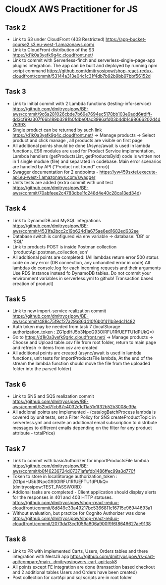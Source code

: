 # CloudX AWS Practitioner for JS

## Task 2

- Link to S3 under CloudFront (403 Restricted) https://app-bucket-course2.s3.eu-west-1.amazonaws.com/
- Link to CloudFront distribution of the S3 https://d1k0a3yefk9g4c.cloudfront.net/
- Link to commit with Serverless-finch and serverless-single-page-app plugins integration. The app can be built and deployed by running npm script command https://github.com/dmitryosipow/shop-react-redux-cloudfront/commit/53144a313e04c1c31f4db7b92b9bb97bbf56152d

## Task 3

- Link to initial commit with 2 Lambda functions (testing-info-service)  https://github.com/dmitryosipow/BE-aws/commit/9c6a281026cbde7b69e7694ec5178bb103e9add6#diff-dd3cf99a307f66b189b3281b0fdbe0fac3996afd03b4db1c98666202d4d76393
- Single product can be returned by such link https://d1k0a3yefk9g4c.cloudfront.net/ -> Manage products -> Select product and click manage , all products are visible on first page
- All additional points should be done (Async/await is used in lambda functions, ES6 modules are used for Product Service implementation, Lambda handlers (getProductsList, getProductsById) code is written not in 1 single module (file) and separated in codebase.
  Main error scenarios are handled by API ("Product not found" error))
- Swagger documentation for 2 endpoints - https://yw459sxtei.execute-api.eu-west-1.amazonaws.com/swagger
- Units tests are added (extra commit with unit test https://github.com/dmitryosipow/BE-aws/commit/70abfeee2c4783dbe1fc248d4e40c28ca13ed34d)

## Task 4

- Link to DynamoDB and MySQL integrations https://github.com/dmitryosipow/BE-aws/commit/4531fa2bcc2c19b624d1a675ae6ed1682ed632ee
- Database switch is configured via env variable -> database: 'DB' or 'SQL'
- Link to products POST is inside Postman collection 'productApi.postman_collection.json'
- All additional points are completed:  (All lambdas return error 500 status code on any error (DB connection, any unhandled error in code)
  All lambdas do console.log for each incoming requests and their arguments
  Use RDS instance instead fo DynamoDB tables. Do not commit your environment variables in serverless.yml to github!
  Transaction based creation of product)


## Task 5
- Link to new import-service realization commit  https://github.com/dmitryosipow/BE-aws/commit/488c75f9cf27a29a86d410f6b0f411b3edc11482
- Auth token may be needed from task 7 (localStorage authorization_token :  ZG1pdHJ5b3NpcG93OlRFU1RfUEFTU1dPUkQ=)
- Go to https://d1k0a3yefk9g4c.cloudfront.net/ -> Manage products -> Choose and Upload table.csv file from root folder, return to main page and refresh -> items from csv are created
- All additional points are created (async/await is used in lambda functions, unit tests for importProductsFile lambda, At the end of the stream the lambda function should move the file from the uploaded folder into the parsed folder)

## Task 6
- Link to SNS and SQS realization commit https://github.com/dmitryosipow/BE-aws/commit/52bd7fcb87c4032e1c11a51c1f32b52b3008e39a
- All addional points are implemented - (catalogBatchProcess lambda is covered by unit tests, set a Filter Policy for SNS createProductTopic in serverless.yml and create an additional email subscription to distribute messages to different emails depending on the filter for any product attribute - totalPrice)

## Task 7
- Link to commit with basicAuthorizer for importProductsFile lambda https://github.com/dmitryosipow/BE-aws/commit/b0f46236724d07371afefdb1486ffec99a3d770f
- Token to store in localStorage authorization_token :  ZG1pdHJ5b3NpcG93OlRFU1RfUEFTU1dPUkQ=  (dmitryosipow:TEST_PASSWORD)
- Addional tasks are completed -  Client application should display alerts for the responses in 401 and 403 HTTP statuses. https://github.com/dmitryosipow/shop-react-redux-cloudfront/commit/8d849c33a49217bc5366811c16715e96944693a1
- Without evaluation, but practice for Cognito Authorizer was done   https://github.com/dmitryosipow/shop-react-redux-cloudfront/commit/2073da13cc1056a806a900f9f6f8646627ae9138

## Task 8
- Link to PR with implemented Carts, Users, Orders tables and there integration with NestJS app https://github.com/dmitryosipow/rs-cart-api/compare/main...dmitryosipow:rs-cart-api:task8
- All points except FE integration are done (transaction based checkout and 2 additional tables Users and Orders have been created)
- Post collection for cartApi and sql scripts are in root folder